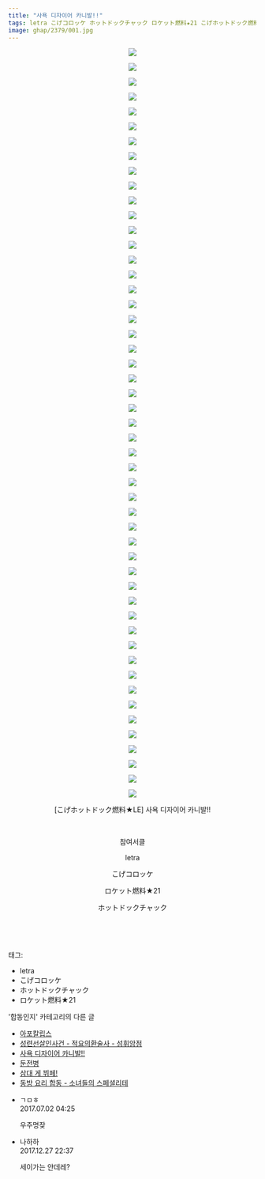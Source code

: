 ```yaml
---
title: "사욕 디자이어 카니발!!"
tags: letra こげコロッケ ホットドックチャック ロケット燃料★21 こげホットドック燃料★LE 합동인지
image: ghap/2379/001.jpg
---
```

<div class="article">
<p style="text-align: center; clear: none; float: none;"><img src="{{ site.nasurl }}/ghap/2379/001.jpg"/></p>
<p style="text-align: center; clear: none; float: none;"><img src="{{ site.nasurl }}/ghap/2379/002.jpg"/></p>
<p style="text-align: center; clear: none; float: none;"><img src="{{ site.nasurl }}/ghap/2379/003.jpg"/></p>
<p style="text-align: center; clear: none; float: none;"><img src="{{ site.nasurl }}/ghap/2379/004.jpg"/></p>
<p style="text-align: center; clear: none; float: none;"><img src="{{ site.nasurl }}/ghap/2379/005.jpg"/></p>
<p style="text-align: center; clear: none; float: none;"><img src="{{ site.nasurl }}/ghap/2379/006.jpg"/></p>
<p style="text-align: center; clear: none; float: none;"><img src="{{ site.nasurl }}/ghap/2379/007.jpg"/></p>
<p style="text-align: center; clear: none; float: none;"><img src="{{ site.nasurl }}/ghap/2379/008.jpg"/></p>
<p style="text-align: center; clear: none; float: none;"><img src="{{ site.nasurl }}/ghap/2379/009.jpg"/></p>
<p style="text-align: center; clear: none; float: none;"><img src="{{ site.nasurl }}/ghap/2379/010.jpg"/></p>
<p style="text-align: center; clear: none; float: none;"><img src="{{ site.nasurl }}/ghap/2379/011.jpg"/></p>
<p style="text-align: center; clear: none; float: none;"><img src="{{ site.nasurl }}/ghap/2379/012.jpg"/></p>
<p style="text-align: center; clear: none; float: none;"><img src="{{ site.nasurl }}/ghap/2379/013.jpg"/></p>
<p style="text-align: center; clear: none; float: none;"><img src="{{ site.nasurl }}/ghap/2379/014.jpg"/></p>
<p style="text-align: center; clear: none; float: none;"><img src="{{ site.nasurl }}/ghap/2379/015.jpg"/></p>
<p style="text-align: center; clear: none; float: none;"><img src="{{ site.nasurl }}/ghap/2379/016.jpg"/></p>
<p style="text-align: center; clear: none; float: none;"><img src="{{ site.nasurl }}/ghap/2379/017.jpg"/></p>
<p style="text-align: center; clear: none; float: none;"><img src="{{ site.nasurl }}/ghap/2379/018.jpg"/></p>
<p style="text-align: center; clear: none; float: none;"><img src="{{ site.nasurl }}/ghap/2379/019.jpg"/></p>
<p style="text-align: center; clear: none; float: none;"><img src="{{ site.nasurl }}/ghap/2379/020.jpg"/></p>
<p style="text-align: center; clear: none; float: none;"><img src="{{ site.nasurl }}/ghap/2379/021.jpg"/></p>
<p style="text-align: center; clear: none; float: none;"><img src="{{ site.nasurl }}/ghap/2379/022.jpg"/></p>
<p style="text-align: center; clear: none; float: none;"><img src="{{ site.nasurl }}/ghap/2379/023.jpg"/></p>
<p style="text-align: center; clear: none; float: none;"><img src="{{ site.nasurl }}/ghap/2379/024.jpg"/></p>
<p style="text-align: center; clear: none; float: none;"><img src="{{ site.nasurl }}/ghap/2379/025.jpg"/></p>
<p style="text-align: center; clear: none; float: none;"><img src="{{ site.nasurl }}/ghap/2379/026.jpg"/></p>
<p style="text-align: center; clear: none; float: none;"><img src="{{ site.nasurl }}/ghap/2379/027.jpg"/></p>
<p style="text-align: center; clear: none; float: none;"><img src="{{ site.nasurl }}/ghap/2379/028.jpg"/></p>
<p style="text-align: center; clear: none; float: none;"><img src="{{ site.nasurl }}/ghap/2379/029.jpg"/></p>
<p style="text-align: center; clear: none; float: none;"><img src="{{ site.nasurl }}/ghap/2379/030.jpg"/></p>
<p style="text-align: center; clear: none; float: none;"><img src="{{ site.nasurl }}/ghap/2379/031.jpg"/></p>
<p style="text-align: center; clear: none; float: none;"><img src="{{ site.nasurl }}/ghap/2379/032.jpg"/></p>
<p style="text-align: center; clear: none; float: none;"><img src="{{ site.nasurl }}/ghap/2379/033.jpg"/></p>
<p style="text-align: center; clear: none; float: none;"><img src="{{ site.nasurl }}/ghap/2379/034.jpg"/></p>
<p style="text-align: center; clear: none; float: none;"><img src="{{ site.nasurl }}/ghap/2379/035.jpg"/></p>
<p style="text-align: center; clear: none; float: none;"><img src="{{ site.nasurl }}/ghap/2379/036.jpg"/></p>
<p style="text-align: center; clear: none; float: none;"><img src="{{ site.nasurl }}/ghap/2379/037.jpg"/></p>
<p style="text-align: center; clear: none; float: none;"><img src="{{ site.nasurl }}/ghap/2379/038.jpg"/></p>
<p style="text-align: center; clear: none; float: none;"><img src="{{ site.nasurl }}/ghap/2379/039.jpg"/></p>
<p style="text-align: center; clear: none; float: none;"><img src="{{ site.nasurl }}/ghap/2379/040.jpg"/></p>
<p style="text-align: center; clear: none; float: none;"><img src="{{ site.nasurl }}/ghap/2379/041.jpg"/></p>
<p style="text-align: center; clear: none; float: none;"><img src="{{ site.nasurl }}/ghap/2379/042.jpg"/></p>
<p style="text-align: center; clear: none; float: none;"><img src="{{ site.nasurl }}/ghap/2379/043.jpg"/></p>
<p style="text-align: center; clear: none; float: none;"><img src="{{ site.nasurl }}/ghap/2379/044.jpg"/></p>
<p style="text-align: center; clear: none; float: none;"><img src="{{ site.nasurl }}/ghap/2379/045.jpg"/></p>
<p style="text-align: center; clear: none; float: none;"><img src="{{ site.nasurl }}/ghap/2379/046.jpg"/></p>
<p style="text-align: center; clear: none; float: none;"><img src="{{ site.nasurl }}/ghap/2379/047.jpg"/></p>
<p style="text-align: center; clear: none; float: none;"><img src="{{ site.nasurl }}/ghap/2379/048.jpg"/></p>
<p style="text-align: center; clear: none; float: none;"><img src="{{ site.nasurl }}/ghap/2379/049.jpg"/></p>
<p style="text-align: center; clear: none; float: none;"><img src="{{ site.nasurl }}/ghap/2379/050.jpg"/></p>
<p style="text-align: center; clear: none; float: none;"><img src="{{ site.nasurl }}/ghap/2379/051.jpg"/></p>
<p style="text-align: center; clear: none; float: none;">[こげホットドック燃料★LE] 사욕 디자이어 카니발!!</p>
<p style="text-align: center; clear: none; float: none;"><br/></p>
<p style="text-align: center; clear: none; float: none;">참여서클</p>
<p style="text-align: center; clear: none; float: none;">letra</p>
<p style="text-align: center; clear: none; float: none;">こげコロッケ</p>
<p style="text-align: center; clear: none; float: none;">ロケット燃料★21</p>
<p style="text-align: center; clear: none; float: none;">ホットドックチャック</p>
<p style="text-align: center; clear: none; float: none;"><br/></p>
<p><br/></p>
</div><div class="tagTrail">
<p>태그: </p>
<ul>
<li>letra</li>
<li>こげコロッケ</li>
<li>ホットドックチャック</li>
<li>ロケット燃料★21</li>
</ul>
</div><div class="another">
<p>'합동인지' 카테고리의 다른 글</p>
<ul>
<li><a href="/2016-09-30-ghap_2404">아포칼립스</a></li>
<li><a href="/2016-09-28-ghap_2381">성련선살인사건 - 적요의환술사 - 섬휘암점</a></li>
<li><a href="/2016-09-28-ghap_2379">사욕 디자이어 카니발!!</a></li>
<li><a href="/2016-09-28-ghap_2374">둔전병</a></li>
<li><a href="/2016-09-27-ghap_2369">삼대 게 뷔페!</a></li>
<li><a href="/2016-09-26-ghap_2349">동방 요리 합동 - 소녀들의 스페셜리테</a></li>
</ul>
</div><div class="cb_module cb_fluid">
<div class="cb_wrt cb_profile">
<div class="comment">
<ul>
<li class="cb_thumb_off" id="comment15027237">
<div class="cb_comment_area">
<div class="cb_info_area">
<div class="cb_section">
<span class="cb_nick_name">ㄱㅁㅎ</span>
</div>
<div class="cb_section">
<span class="cb_date">2017.07.02 04:25 </span>
</div>
</div>
<div class="cb_dsc_comment">
<p class="cb_dsc">
											우주명잦
										</p>
</div>
</div></li>
<li class="cb_thumb_off" id="comment15161165">
<div class="cb_comment_area">
<div class="cb_info_area">
<div class="cb_section">
<span class="cb_nick_name">나하하</span>
</div>
<div class="cb_section">
<span class="cb_date">2017.12.27 22:37 </span>
</div>
</div>
<div class="cb_dsc_comment">
<p class="cb_dsc">
											세이가는 얀데레?
										</p>
</div>
</div></li>
</ul>
</div>
</div><!-- commentList close -->
</div>